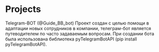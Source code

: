 # Projects
Telegram-BOT (@Guide_BB_bot)
Проект создан с целью помощи в адаптации новых сотрудников в компании, телеграм-бот является путеводителем по часто задаваемым вопросам.
При создании бота была использована библиотека pyTelegramBotAPI (pip install pyTelegramBotAPI).

